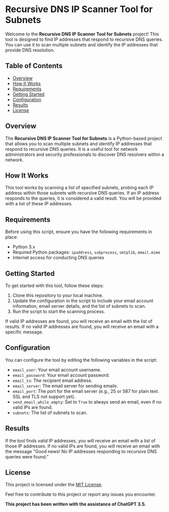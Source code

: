 # Recursive DNS IP Scanner Tool for Subnets

Welcome to the **Recursive DNS IP Scanner Tool for Subnets** project! This tool is designed to find IP addresses that respond to recursive DNS queries. You can use it to scan multiple subnets and identify the IP addresses that provide DNS resolution.

## Table of Contents

- [Overview](#overview)
- [How It Works](#how-it-works)
- [Requirements](#requirements)
- [Getting Started](#getting-started)
- [Configuration](#configuration)
- [Results](#results)
- [License](#license)

## Overview

The **Recursive DNS IP Scanner Tool for Subnets** is a Python-based project that allows you to scan multiple subnets and identify IP addresses that respond to recursive DNS queries. It is a useful tool for network administrators and security professionals to discover DNS resolvers within a network.

## How It Works

This tool works by scanning a list of specified subnets, probing each IP address within those subnets with recursive DNS queries. If an IP address responds to the queries, it is considered a valid result. You will be provided with a list of these IP addresses.

## Requirements

Before using this script, ensure you have the following requirements in place:

- Python 3.x
- Required Python packages: `ipaddress`, `subprocess`, `smtplib`, `email.mime`
- Internet access for conducting DNS queries

## Getting Started

To get started with this tool, follow these steps:

1. Clone this repository to your local machine.
2. Update the configuration in the script to include your email account information, email server details, and the list of subnets to scan.
3. Run the script to start the scanning process.

If valid IP addresses are found, you will receive an email with the list of results. If no valid IP addresses are found, you will receive an email with a specific message.

## Configuration

You can configure the tool by editing the following variables in the script:

- `email_user`: Your email account username.
- `email_password`: Your email account password.
- `email_to`: The recipient email address.
- `email_server`: The email server for sending emails.
- `email_port`: The port for the email server (e.g., 25 or 587 for plain text. SSL and TLS not support yet).
- `send_email_while_empty`: Set to `True` to always send an email, even if no valid IPs are found.
- `subnets`: The list of subnets to scan.

## Results

If the tool finds valid IP addresses, you will receive an email with a list of those IP addresses. If no valid IPs are found, you will receive an email with the message "Good news! No IP addresses responding to recursive DNS queries were found."

## License

This project is licensed under the [MIT License](LICENSE).

Feel free to contribute to this project or report any issues you encounter.

**This project has been written with the assistance of ChatGPT 3.5.**
